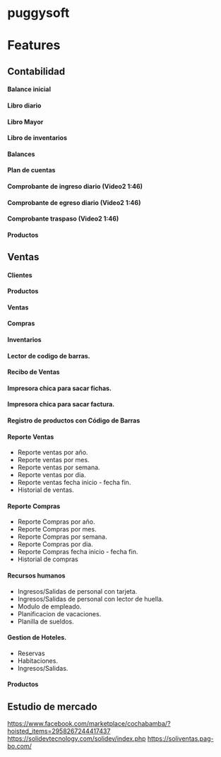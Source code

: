 # puggysoft

# Features
## Contabilidad
#### Balance inicial
#### Libro diario
#### Libro Mayor
#### Libro de inventarios
#### Balances
#### Plan de cuentas
#### Comprobante de ingreso diario (Video2 1:46)
#### Comprobante de egreso diario (Video2 1:46)
#### Comprobante traspaso (Video2 1:46)

#### Productos

## Ventas
#### Clientes
#### Productos
#### Ventas
#### Compras
#### Inventarios
#### Lector de codigo de barras.
#### Recibo de Ventas
#### Impresora chica para sacar fichas.
#### Impresora chica para sacar factura.
#### Registro de productos con Código de Barras

#### Reporte Ventas
- Reporte ventas por año.
- Reporte ventas por mes.
- Reporte ventas por semana.
- Reporte ventas por dia.
- Reporte ventas fecha inicio - fecha fin.
- Historial de ventas.

#### Reporte Compras
- Reporte Compras por año.
- Reporte Compras por mes.
- Reporte Compras por semana.
- Reporte Compras por dia.
- Reporte Compras fecha inicio - fecha fin.
- Historial de compras

#### Recursos humanos
- Ingresos/Salidas de personal con tarjeta.
- Ingresos/Salidas de personal con lector de huella.
- Modulo de empleado.
- Planificacion de vacaciones.
- Planilla de sueldos.

#### Gestion de Hoteles.
- Reservas
- Habitaciones.
- Ingresos/Salidas.

#### Productos

## Estudio de mercado
https://www.facebook.com/marketplace/cochabamba/?hoisted_items=2958267244417437
https://solidevtecnology.com/solidev/index.php
https://soliventas.pag-bo.com/
